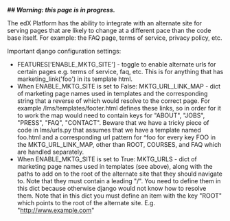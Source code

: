 **_## Warning: this page is in progress._**

The edX Platform has the ability to integrate with an alternate site for serving pages that are likely to change at a different pace than the code base itself. For example: the FAQ page, terms of service, privacy policy, etc.

Important django configuration settings:
* FEATURES['ENABLE_MKTG_SITE'] - toggle to enable alternate urls for certain pages e.g. terms of service, faq, etc. This is for anything that has marketing_link('foo') in its template html.
* When ENABLE_MKTG_SITE is set to False: MKTG_URL_LINK_MAP - dict of marketing page names used in templates and the corresponding string that a reverse of which would resolve to the correct page. For example /lms/templates/footer.html defines these links, so in order for it to work the map would need to contain keys for "ABOUT", "JOBS", "PRESS", "FAQ", "CONTACT". Beware that we have a tricky piece of code in lms/urls.py that assumes that we have a template named foo.html and a corresponding url pattern for ^foo for every key FOO in the MKTG_URL_LINK_MAP, other than ROOT, COURSES, and FAQ which are handled separately.
* When ENABLE_MKTG_SITE is set to True: MKTG_URLS - dict of marketing page names used in templates (see above), along with the paths to add on to the root of the alternate site that they should navigate to. Note that they must contain a leading "/". You need to define them in this dict because otherwise django would not know how to resolve them. Note that in this dict you must define an item with the key "ROOT" which points to the root of the alternate site. E.g. "http://www.example.com"